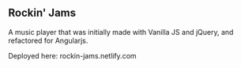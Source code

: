 ## Rockin' Jams

A music player that was initially made with Vanilla JS and jQuery, and refactored for Angularjs.

Deployed here: rockin-jams.netlify.com
